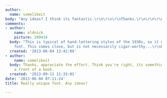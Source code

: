 ```yaml
---
author:
  name: somelikeit
body: "Any ideas? I think its fantastic.\r\n\r\n\r\nThanks.\r\n\r\n\r\n[img:sites/default/files/old-images/logo_3908.png]"
comments:
- author:
    name: oldnick
    picture: 109434
  body: "This is typical of hand-lettering styles of the 1930s, so it may not be a
    font. This comes close, but is not necessarily cigar-worthy...\r\nhttp://www.myfonts.com/fonts/nicksfonts/new-deal-deco-nf/"
  created: '2013-06-04 13:42:09'
- author:
    name: somelikeit
  body: Thanks, appreciate the effort. Think you're right, its something pulled of
    a front of a book.
  created: '2013-09-11 11:33:01'
date: '2013-06-04 07:11:24'
title: Really unique font. Any ideas?

---
```

